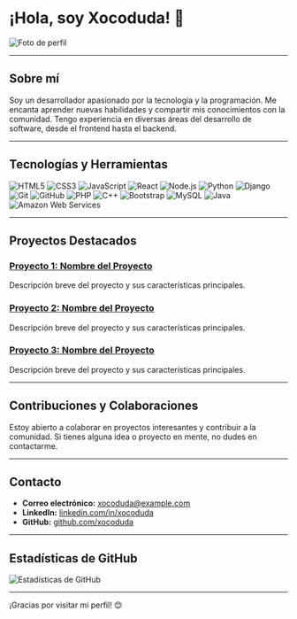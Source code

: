 # ¡Hola, soy Xocoduda! 👋

![Foto de perfil](https://github.com/xocoduda/xocoduda/blob/main/Purple%20and%20Black%20Simple%20Coming%20Soon%20Banner.png)

---

## Sobre mí

Soy un desarrollador apasionado por la tecnología y la programación. Me encanta aprender nuevas habilidades y compartir mis conocimientos con la comunidad. Tengo experiencia en diversas áreas del desarrollo de software, desde el frontend hasta el backend.

---

## Tecnologías y Herramientas

![HTML5](https://img.shields.io/badge/HTML5-E34F26?style=for-the-badge&logo=html5&logoColor=white)
![CSS3](https://img.shields.io/badge/CSS3-1572B6?style=for-the-badge&logo=css3&logoColor=white)
![JavaScript](https://img.shields.io/badge/JavaScript-F7DF1E?style=for-the-badge&logo=javascript&logoColor=black)
![React](https://img.shields.io/badge/React-20232A?style=for-the-badge&logo=react&logoColor=61DAFB)
![Node.js](https://img.shields.io/badge/Node.js-339933?style=for-the-badge&logo=nodedotjs&logoColor=white)
![Python](https://img.shields.io/badge/Python-3776AB?style=for-the-badge&logo=python&logoColor=white)
![Django](https://img.shields.io/badge/Django-092E20?style=for-the-badge&logo=django&logoColor=white)
![Git](https://img.shields.io/badge/Git-F05032?style=for-the-badge&logo=git&logoColor=white)
![GitHub](https://img.shields.io/badge/GitHub-181717?style=for-the-badge&logo=github&logoColor=white)
![PHP](https://img.shields.io/badge/PHP-777BB4?style=for-the-badge&logo=php&logoColor=white)
![C++](https://img.shields.io/badge/C++-00599C?style=for-the-badge&logo=cplusplus&logoColor=white)
![Bootstrap](https://img.shields.io/badge/Bootstrap-563D7C?style=for-the-badge&logo=bootstrap&logoColor=white)
![MySQL](https://img.shields.io/badge/MySQL-4479A1?style=for-the-badge&logo=mysql&logoColor=white)
![Java](https://img.shields.io/badge/Java-007396?style=for-the-badge&logo=java&logoColor=white)
![Amazon Web Services](https://img.shields.io/badge/Amazon%20AWS-232F3E?style=for-the-badge&logo=amazonaws&logoColor=white)

---

## Proyectos Destacados

### [Proyecto 1: Nombre del Proyecto](https://github.com/xocoduda/proyecto1)
Descripción breve del proyecto y sus características principales.

### [Proyecto 2: Nombre del Proyecto](https://github.com/xocoduda/proyecto2)
Descripción breve del proyecto y sus características principales.

### [Proyecto 3: Nombre del Proyecto](https://github.com/xocoduda/proyecto3)
Descripción breve del proyecto y sus características principales.

---

## Contribuciones y Colaboraciones

Estoy abierto a colaborar en proyectos interesantes y contribuir a la comunidad. Si tienes alguna idea o proyecto en mente, no dudes en contactarme.

---

## Contacto

- **Correo electrónico:** [xocoduda@example.com](mailto:xocoduda@example.com)
- **LinkedIn:** [linkedin.com/in/xocoduda](https://www.linkedin.com/in/xocoduda/)
- **GitHub:** [github.com/xocoduda](https://github.com/xocoduda)

---

## Estadísticas de GitHub

![Estadísticas de GitHub](https://github-readme-stats.vercel.app/api?username=xocoduda&show_icons=true&theme=radical)

---

¡Gracias por visitar mi perfil! 😊
